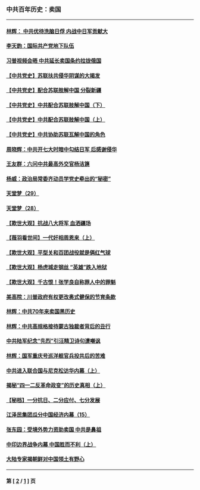 ### 中共百年历史：卖国
---
#### [林辉： 中共优待洗脑日俘 内战中日军贡献大](../../pages/nf1176117/n13624644.md?07230430) 
#### [李天韵：国际共产党地下队伍](../../pages/nf1176117/n13611808.md?07230430) 
#### [习普视频会晤 中共延长卖国条约拉拢俄国](../../pages/nf1176117/n13060971.md?07230430) 
#### [【中共党史】苏联扶共侵华阴谋的大揭发](../../pages/nf1176117/n13056050.md?07230430) 
#### [【中共党史】配合苏联肢解中国 分裂新疆](../../pages/nf1176117/n13040700.md?07230430) 
#### [【中共党史】中共配合苏联肢解中国（下）](../../pages/nf1176117/n13035660.md?07230430) 
#### [【中共党史】中共配合苏联肢解中国（上）](../../pages/nf1176117/n13030262.md?07230430) 
#### [【中共党史】中共协助苏联瓦解中国的角色](../../pages/nf1176117/n13018109.md?07230430) 
#### [周晓辉：中共开七大时暗中勾结日军 后感谢侵华](../../pages/nf1176117/n12921960.md?07230430) 
#### [王友群：六问中共最高外交官杨洁篪](../../pages/nf1176117/n12836495.md?07230430) 
#### [杨威：政治局常委齐动员学党史牵出的“秘密”](../../pages/nf1176117/n12764642.md?07230430) 
#### [天堂梦（29）](../../pages/nf1176117/n12408465.md?07230430) 
#### [天堂梦（28）](../../pages/nf1176117/n12408309.md?07230430) 
#### [【欺世大观】抗战八大将军 血洒疆场](../../pages/nf1176117/n12357044.md?07230430) 
#### [【薇羽看世间】一代奸相周恩来（上）](../../pages/nf1176117/n12401109.md?07230430) 
#### [【欺世大观】平型关和百团战役就是俩红气球](../../pages/nf1176117/n12359157.md?07230430) 
#### [【欺世大观】杨虎城走钢丝 “英雄”跌入地狱](../../pages/nf1176117/n12358840.md?07230430) 
#### [【欺世大观】千古恨！张学良自称罪人中的罪魁](../../pages/nf1176117/n12358629.md?07230430) 
#### [美高院：川普政府有权更改奥式健保的节育条款](../../pages/nf1176117/n12242171.md?07230430) 
#### [林辉：中共70年来卖国黑历史](../../pages/nf1176117/n11552181.md?07230430) 
#### [林辉：中共高规格接待蒙古独裁者背后的丑行](../../pages/nf1176117/n11225005.md?07230430) 
#### [中共陆军纪念“先烈”引汪精卫诗句遭嘲讽](../../pages/nf1176117/n11153345.md?07230430) 
#### [林辉：国军重庆号巡洋舰官兵投共后的苦难](../../pages/nf1176117/n10997801.md?07230430) 
#### [中共进入联合国与尼克松访华内幕（上）](../../pages/nf1176117/n10138788.md?07230430) 
#### [揭秘“四一二反革命政变”的历史真相（上）](../../pages/nf1176117/n9996650.md?07230430) 
#### [【秘档】一分抗日、二分应付、七分发展](../../pages/nf1176117/n9331484.md?07230430) 
#### [江泽民集团瓜分中国经济内幕（15）](../../pages/nf1176117/n9268584.md?07230430) 
#### [张东园：受境外势力资助卖国 中共是鼻祖](../../pages/nf1176117/n9272480.md?07230430) 
#### [中印边界战争内幕 中国胜而不利（上）](../../pages/nf1176117/n9252458.md?07230430) 
#### [大陆专家揭朝鲜对中国领土有野心](../../pages/nf1176117/n9074056.md?07230430) 

---
#### 第 [ [2](./2.md?07230430) / [1](./1.md?07230430) ] 页
